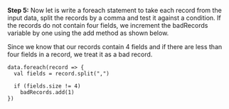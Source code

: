 

**Step 5:** Now let is write a foreach statement to take each record from the input data, split the records by a comma and test it against a condition. If the records do not contain four fields, we increment the badRecords variable by one using the add method as shown below.

Since we know that our records contain 4 fields and if there are less than four fields in a record, we treat it as a bad record.

```
data.foreach(record => {
  val fields = record.split(",")

  if (fields.size != 4)
	badRecords.add(1)
})
```

 

